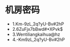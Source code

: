 # 机房密码
- 1.Km-9zL,2q?yU-Bv#2hP
- 2.6ZuFjx7bBwd#*XPvk$
- 3.Wentiliangkaihua@hz
- 4.-Km9zL,2q?yU-Bv#2hP